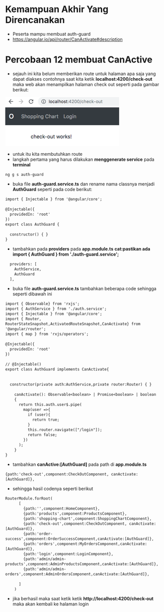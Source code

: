 # Kemampuan Akhir Yang Direncanakan

- Peserta mampu membuat auth-guard
- https://angular.io/api/router/CanActivate#description

# Percobaan 12 membuat CanActive 
- sejauh ini kita belum memberikan route untuk halaman apa saja yang dapat diakses contohnya saat kita ketik **localhost:4200/check-out** maka web akan menampilkan halaman check out seperti pada gambar berikut:

![](image/chapter2/img10.png)

- untuk itu kita membutuhkan route 
- langkah pertama yang harus dilakukan **menggenerate service** pada **terminal**

```
ng g s auth-guard
```
- buka file **auth-guard.service.ts** dan rename nama classnya menjadi **AuthGuard** seperti pada code berikut:

```
import { Injectable } from '@angular/core';

@Injectable({
  providedIn: 'root'
})
export class AuthGuard {

  constructor() { }
}

```
- tambahkan pada **providers** pada **app.module.ts** **cat:pastikan ada import { AuthGuard } from './auth-guard.service';**

```
  providers: [
    AuthService,
    AuthGuard
  ],
```

- buka file **auth-guard.service.ts** tambahkan beberapa code sehingga seperti dibawah ini 

```
import { Observable} from 'rxjs';
import { AuthService } from './auth.service';
import { Injectable } from '@angular/core';
import { Router, RouterStateSnapshot,ActivatedRouteSnapshot,CanActivate} from '@angular/router';
import { map } from 'rxjs/operators';

@Injectable({
  providedIn: 'root'
})

// @Injectable()
export class AuthGuard implements CanActivate{

  
  constructor(private auth:AuthService,private router:Router) { }

    canActivate(): Observable<boolean> | Promise<boolean> | boolean
    {
      return this.auth.user$.pipe(
        map(user =>{
          if (user){
            return true;
          } 
          this.router.navigate(["/login"]);
          return false;
        })
      );
    }
}
```
- tambahkan **canActive:[AuthGuard]** pada path di **app.module.ts**

```
{path:'check-out',component:CheckOutComponent, canActivate:[AuthGuard]},

```
- sehingga hasil codenya seperti berikut

```
RouterModule.forRoot(
      [
        {path:'',component:HomeComponent},
        {path:'products',component:ProductsComponent},
        {path:'shopping-chart',component:ShoppingChartComponent},
        {path:'check-out',component:CheckOutComponent, canActivate:[AuthGuard]},
        {path:'order-success',component:OrderSuccessComponent,canActivate:[AuthGuard]},
        {path:'orders',component:MyOrdersComponent,canActivate:[AuthGuard]},
        {path:'login',component:LoginComponent},
        {path:'admin/admin-products',component:AdminProductsComponent,canActivate:[AuthGuard]},
        {path:'admin/admin-orders',component:AdminOrdersComponent,canActivate:[AuthGuard]},
        
      ]
    )
```


- jika berhasil maka saat ketik ketik **http://localhost:4200/check-out** maka akan kembali ke halaman login

